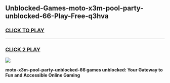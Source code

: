 
## Unblocked-Games-moto-x3m-pool-party-unblocked-66-Play-Free-q3hva
<h3>
<a href="https://premium76.site?title=moto-x3m-pool-party-unblocked-66&ref=12A">CLICK TO PLAY</a></h3>
<hr>

<h3>
<a href="https://premium76.site?title=moto-x3m-pool-party-unblocked-66&ref=12A">CLICK 2 PLAY</a>
  
</h3>

<a href="https://premium76.site?title=moto-x3m-pool-party-unblocked-66&ref=12A"><img src="https://clearcache.store/games.png"></a>


**moto-x3m-pool-party-unblocked-66 games unblocked: Your Gateway to Fun and Accessible Online Gaming**
